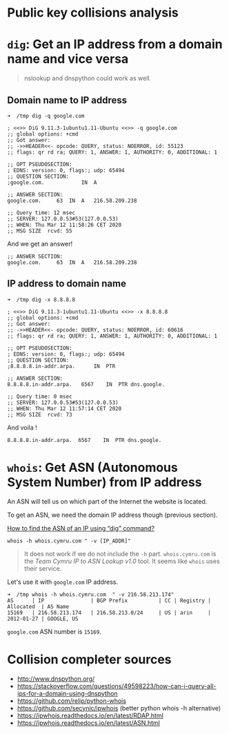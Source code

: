 Public key collisions analysis
===

# `dig`: Get an IP address from a domain name and vice versa 

> nslookup and dnspython could work as well.

## Domain name to IP address

```
➜  /tmp dig -q google.com                        

; <<>> DiG 9.11.3-1ubuntu1.11-Ubuntu <<>> -q google.com
;; global options: +cmd
;; Got answer:
;; ->>HEADER<<- opcode: QUERY, status: NOERROR, id: 55123
;; flags: qr rd ra; QUERY: 1, ANSWER: 1, AUTHORITY: 0, ADDITIONAL: 1

;; OPT PSEUDOSECTION:
; EDNS: version: 0, flags:; udp: 65494
;; QUESTION SECTION:
;google.com.			IN	A

;; ANSWER SECTION:
google.com.		63	IN	A	216.58.209.238

;; Query time: 12 msec
;; SERVER: 127.0.0.53#53(127.0.0.53)
;; WHEN: Thu Mar 12 11:58:26 CET 2020
;; MSG SIZE  rcvd: 55

```

And we get an answer!

```
;; ANSWER SECTION:
google.com.		63	IN	A	216.58.209.238
```
## IP address to domain name

```
➜  /tmp dig -x 8.8.8.8

; <<>> DiG 9.11.3-1ubuntu1.11-Ubuntu <<>> -x 8.8.8.8
;; global options: +cmd
;; Got answer:
;; ->>HEADER<<- opcode: QUERY, status: NOERROR, id: 60616
;; flags: qr rd ra; QUERY: 1, ANSWER: 1, AUTHORITY: 0, ADDITIONAL: 1

;; OPT PSEUDOSECTION:
; EDNS: version: 0, flags:; udp: 65494
;; QUESTION SECTION:
;8.8.8.8.in-addr.arpa.		IN	PTR

;; ANSWER SECTION:
8.8.8.8.in-addr.arpa.	6567	IN	PTR	dns.google.

;; Query time: 0 msec
;; SERVER: 127.0.0.53#53(127.0.0.53)
;; WHEN: Thu Mar 12 11:57:14 CET 2020
;; MSG SIZE  rcvd: 73
```

And voila !

`8.8.8.8.in-addr.arpa.	6567	IN	PTR	dns.google.`

# `whois`: Get ASN (Autonomous System Number) from IP address

An ASN will tell us on which part of the Internet the website is located.

To get an ASN, we need the domain IP address though (previous section).

[How to find the ASN of an IP using “dig” command?](https://askubuntu.com/questions/595403/how-to-find-the-asn-of-an-ip-using-dig-command)

`whois -h whois.cymru.com " -v [IP_ADDR]"`

> It does not work if we do not include the `-h` part.
> `whois.cymru.com` is the _Team Cymru IP to ASN Lookup v1.0_ tool.
> It seems like `whois` uses their service.

Let's use it with `google.com` IP address.

```
➜  /tmp whois -h whois.cymru.com  " -v 216.58.213.174"
AS      | IP               | BGP Prefix          | CC | Registry | Allocated  | AS Name
15169   | 216.58.213.174   | 216.58.213.0/24     | US | arin     | 2012-01-27 | GOOGLE, US
```

`google.com` ASN number is `15169`.

# Collision completer sources

* http://www.dnspython.org/
* https://stackoverflow.com/questions/49598223/how-can-i-query-all-ips-for-a-domain-using-dnspython
* https://github.com/relip/python-whois
* https://github.com/secynic/ipwhois (better python whois -h alternative)
* https://ipwhois.readthedocs.io/en/latest/RDAP.html
* https://ipwhois.readthedocs.io/en/latest/ASN.html